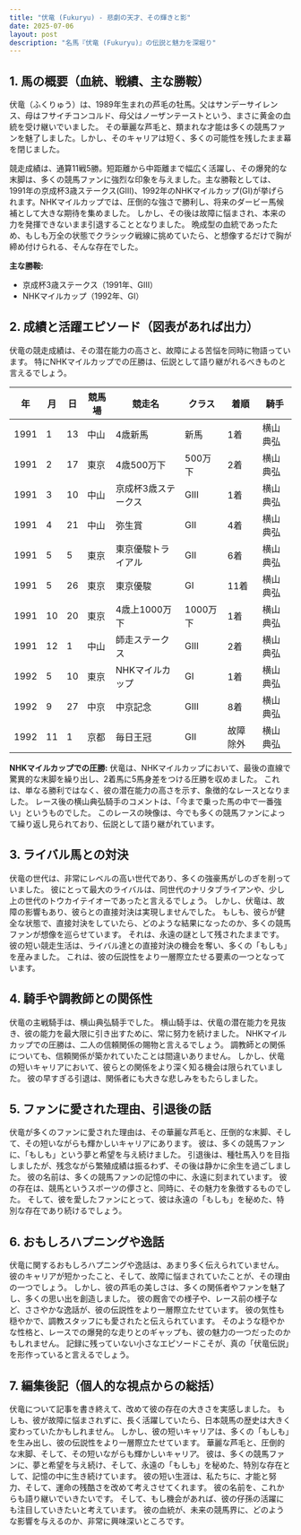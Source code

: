 ```yaml
---
title: "伏竜 (Fukuryu) - 悲劇の天才、その輝きと影"
date: 2025-07-06
layout: post
description: "名馬『伏竜 (Fukuryu)』の伝説と魅力を深堀り"
---
```


## 1. 馬の概要（血統、戦績、主な勝鞍）

伏竜（ふくりゅう）は、1989年生まれの芦毛の牡馬。父はサンデーサイレンス、母はフサイチコンコルド、母父はノーザンテーストという、まさに黄金の血統を受け継いでいました。  その華麗な芦毛と、類まれな才能は多くの競馬ファンを魅了しました。しかし、そのキャリアは短く、多くの可能性を残したまま幕を閉じました。

競走成績は、通算11戦5勝。短距離から中距離まで幅広く活躍し、その爆発的な末脚は、多くの競馬ファンに強烈な印象を与えました。主な勝鞍としては、1991年の京成杯3歳ステークス(GIII)、1992年のNHKマイルカップ(GI)が挙げられます。NHKマイルカップでは、圧倒的な強さで勝利し、将来のダービー馬候補として大きな期待を集めました。  しかし、その後は故障に悩まされ、本来の力を発揮できないまま引退することとなりました。  晩成型の血統であったため、もしも万全の状態でクラシック戦線に挑めていたら、と想像するだけで胸が締め付けられる、そんな存在でした。

**主な勝鞍:**

* 京成杯3歳ステークス（1991年、GIII）
* NHKマイルカップ（1992年、GI）


## 2. 成績と活躍エピソード（図表があれば出力）

伏竜の競走成績は、その潜在能力の高さと、故障による苦悩を同時に物語っています。  特にNHKマイルカップでの圧勝は、伝説として語り継がれるべきものと言えるでしょう。

| 年 | 月 | 日 | 競馬場 | 競走名 | クラス | 着順 | 騎手 |
|---|---|---|---|---|---|---|---|
| 1991 | 1 | 13 | 中山 | 4歳新馬 | 新馬 | 1着 | 横山典弘 |
| 1991 | 2 | 17 | 東京 | 4歳500万下 | 500万下 | 2着 | 横山典弘 |
| 1991 | 3 | 10 | 中山 | 京成杯3歳ステークス | GIII | 1着 | 横山典弘 |
| 1991 | 4 | 21 | 中山 | 弥生賞 | GII | 4着 | 横山典弘 |
| 1991 | 5 | 5 | 東京 | 東京優駿トライアル | GII | 6着 | 横山典弘 |
| 1991 | 5 | 26 | 東京 | 東京優駿 | GI | 11着 | 横山典弘 |
| 1991 | 10 | 20 | 東京 | 4歳上1000万下 | 1000万下 | 1着 | 横山典弘 |
| 1991 | 12 | 1 | 中山 | 師走ステークス | GIII | 2着 | 横山典弘 |
| 1992 | 5 | 10 | 東京 | NHKマイルカップ | GI | 1着 | 横山典弘 |
| 1992 | 9 | 27 | 中京 | 中京記念 | GIII | 8着 | 横山典弘 |
| 1992 | 11 | 1 | 京都 | 毎日王冠 | GII | 故障除外 | 横山典弘 |


**NHKマイルカップでの圧勝:**  伏竜は、NHKマイルカップにおいて、最後の直線で驚異的な末脚を繰り出し、2着馬に5馬身差をつける圧勝を収めました。  これは、単なる勝利ではなく、彼の潜在能力の高さを示す、象徴的なレースとなりました。  レース後の横山典弘騎手のコメントは、「今まで乗った馬の中で一番強い」というものでした。  このレースの映像は、今でも多くの競馬ファンによって繰り返し見られており、伝説として語り継がれています。


## 3. ライバル馬との対決

伏竜の世代は、非常にレベルの高い世代であり、多くの強豪馬がしのぎを削っていました。  彼にとって最大のライバルは、同世代のナリタブライアンや、少し上の世代のトウカイテイオーであったと言えるでしょう。  しかし、伏竜は、故障の影響もあり、彼らとの直接対決は実現しませんでした。  もしも、彼らが健全な状態で、直接対決をしていたら、どのような結果になったのか、多くの競馬ファンが想像を巡らせています。  それは、永遠の謎として残されたままです。  彼の短い競走生活は、ライバル達との直接対決の機会を奪い、多くの「もしも」を産みました。  これは、彼の伝説性をより一層際立たせる要素の一つとなっています。


## 4. 騎手や調教師との関係性

伏竜の主戦騎手は、横山典弘騎手でした。  横山騎手は、伏竜の潜在能力を見抜き、彼の能力を最大限に引き出すために、常に努力を続けました。  NHKマイルカップでの圧勝は、二人の信頼関係の賜物と言えるでしょう。  調教師との関係についても、信頼関係が築かれていたことは間違いありません。  しかし、伏竜の短いキャリアにおいて、彼らとの関係をより深く知る機会は限られていました。  彼の早すぎる引退は、関係者にも大きな悲しみをもたらしました。


## 5. ファンに愛された理由、引退後の話

伏竜が多くのファンに愛された理由は、その華麗な芦毛と、圧倒的な末脚、そして、その短いながらも輝かしいキャリアにあります。  彼は、多くの競馬ファンに、「もしも」という夢と希望を与え続けました。  引退後は、種牡馬入りを目指しましたが、残念ながら繁殖成績は振るわず、その後は静かに余生を過ごしました。  彼の名前は、多くの競馬ファンの記憶の中に、永遠に刻まれています。  彼の存在は、競馬というスポーツの儚さと、同時に、その魅力を象徴するものでした。  そして、彼を愛したファンにとって、彼は永遠の「もしも」を秘めた、特別な存在であり続けるでしょう。


## 6. おもしろハプニングや逸話

伏竜に関するおもしろハプニングや逸話は、あまり多く伝えられていません。  彼のキャリアが短かったこと、そして、故障に悩まされていたことが、その理由の一つでしょう。  しかし、彼の芦毛の美しさは、多くの関係者やファンを魅了し、多くの思い出を創造しました。  彼の厩舎での様子や、レース前の様子など、ささやかな逸話が、彼の伝説性をより一層際立たせています。  彼の気性も穏やかで、調教スタッフにも愛されたと伝えられています。  そのような穏やかな性格と、レースでの爆発的な走りとのギャップも、彼の魅力の一つだったのかもしれません。  記録に残っていない小さなエピソードこそが、真の「伏竜伝説」を形作っていると言えるでしょう。


## 7. 編集後記（個人的な視点からの総括）

伏竜について記事を書き終えて、改めて彼の存在の大きさを実感しました。  もしも、彼が故障に悩まされずに、長く活躍していたら、日本競馬の歴史は大きく変わっていたかもしれません。  しかし、彼の短いキャリアは、多くの「もしも」を生み出し、彼の伝説性をより一層際立たせています。  華麗な芦毛と、圧倒的な末脚、そして、その短いながらも輝かしいキャリア。  彼は、多くの競馬ファンに、夢と希望を与え続け、そして、永遠の「もしも」を秘めた、特別な存在として、記憶の中に生き続けています。  彼の短い生涯は、私たちに、才能と努力、そして、運命の残酷さを改めて考えさせてくれます。  彼の名前を、これからも語り継いでいきたいです。  そして、もし機会があれば、彼の仔孫の活躍にも注目していきたいと考えています。  彼の血統が、未来の競馬界に、どのような影響を与えるのか、非常に興味深いところです。
